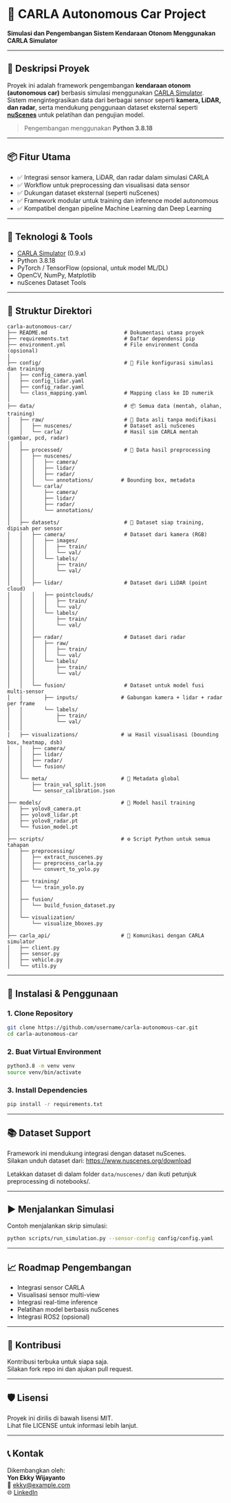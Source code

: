 # 🚗 CARLA Autonomous Car Project

**Simulasi dan Pengembangan Sistem Kendaraan Otonom Menggunakan CARLA Simulator**

---

## 📌 Deskripsi Proyek

Proyek ini adalah framework pengembangan **kendaraan otonom (autonomous car)** berbasis simulasi menggunakan [CARLA Simulator](https://carla.org/). Sistem mengintegrasikan data dari berbagai sensor seperti **kamera, LiDAR, dan radar**, serta mendukung penggunaan dataset eksternal seperti **[nuScenes](https://www.nuscenes.org/)** untuk pelatihan dan pengujian model.

> Pengembangan menggunakan **Python 3.8.18**

---

## 📦 Fitur Utama

- ✅ Integrasi sensor kamera, LiDAR, dan radar dalam simulasi CARLA
- ✅ Workflow untuk preprocessing dan visualisasi data sensor
- ✅ Dukungan dataset eksternal (seperti nuScenes)
- ✅ Framework modular untuk training dan inference model autonomous
- ✅ Kompatibel dengan pipeline Machine Learning dan Deep Learning

---

## 🧰 Teknologi & Tools

- [CARLA Simulator](https://carla.org/) (0.9.x)
- Python 3.8.18
- PyTorch / TensorFlow (opsional, untuk model ML/DL)
- OpenCV, NumPy, Matplotlib
- nuScenes Dataset Tools

---

## 📁 Struktur Direktori

```
carla-autonomous-car/
├── README.md                         # Dokumentasi utama proyek
├── requirements.txt                  # Daftar dependensi pip
├── environment.yml                   # File environment Conda (opsional)
│
├── config/                           # 🔧 File konfigurasi simulasi dan training
│   ├── config_camera.yaml
│   ├── config_lidar.yaml
│   ├── config_radar.yaml
│   └── class_mapping.yaml            # Mapping class ke ID numerik
│
├── data/                             # 📦 Semua data (mentah, olahan, training)
│   ├── raw/                          # 📂 Data asli tanpa modifikasi
│   │   ├── nuscenes/                 # Dataset asli nuScenes
│   │   └── carla/                    # Hasil sim CARLA mentah (gambar, pcd, radar)
│   │
│   ├── processed/                    # 📂 Data hasil preprocessing
│   │   ├── nuscenes/
│   │   │   ├── camera/
│   │   │   ├── lidar/
│   │   │   ├── radar/
│   │   │   └── annotations/         # Bounding box, metadata
│   │   └── carla/
│   │       ├── camera/
│   │       ├── lidar/
│   │       ├── radar/
│   │       └── annotations/
│   │
│   ├── datasets/                     # 📂 Dataset siap training, dipisah per sensor
│   │   ├── camera/                   # Dataset dari kamera (RGB)
│   │   │   ├── images/
│   │   │   │   ├── train/
│   │   │   │   └── val/
│   │   │   └── labels/
│   │   │       ├── train/
│   │   │       └── val/
│   │   │
│   │   ├── lidar/                    # Dataset dari LiDAR (point cloud)
│   │   │   ├── pointclouds/
│   │   │   │   ├── train/
│   │   │   │   └── val/
│   │   │   └── labels/
│   │   │       ├── train/
│   │   │       └── val/
│   │   │
│   │   ├── radar/                    # Dataset dari radar
│   │   │   ├── raw/
│   │   │   │   ├── train/
│   │   │   │   └── val/
│   │   │   └── labels/
│   │   │       ├── train/
│   │   │       └── val/
│   │   │
│   │   └── fusion/                   # Dataset untuk model fusi multi-sensor
│   │       ├── inputs/              # Gabungan kamera + lidar + radar per frame
│   │       └── labels/
│   │           ├── train/
│   │           └── val/
│   │
│   ├── visualizations/              # 📊 Hasil visualisasi (bounding box, heatmap, dsb)
│   │   ├── camera/
│   │   ├── lidar/
│   │   ├── radar/
│   │   └── fusion/
│   │
│   └── meta/                        # 📑 Metadata global
│       ├── train_val_split.json
│       └── sensor_calibration.json
│
├── models/                          # 🧠 Model hasil training
│   ├── yolov8_camera.pt
│   ├── yolov8_lidar.pt
│   ├── yolov8_radar.pt
│   └── fusion_model.pt
│
├── scripts/                         # ⚙️ Script Python untuk semua tahapan
│   ├── preprocessing/
│   │   ├── extract_nuscenes.py
│   │   ├── preprocess_carla.py
│   │   └── convert_to_yolo.py
│   │
│   ├── training/
│   │   └── train_yolo.py
│   │
│   ├── fusion/
│   │   └── build_fusion_dataset.py
│   │
│   └── visualization/
│       └── visualize_bboxes.py
│
├── carla_api/                       # 🔌 Komunikasi dengan CARLA simulator
│   ├── client.py
│   ├── sensor.py
│   ├── vehicle.py
│   └── utils.py

```

---

## 🚀 Instalasi & Penggunaan

### 1. Clone Repository

```bash
git clone https://github.com/username/carla-autonomous-car.git
cd carla-autonomous-car
```

### 2. Buat Virtual Environment

```bash
python3.8 -m venv venv
source venv/bin/activate
```

### 3. Install Dependencies

```bash
pip install -r requirements.txt
```

---

## 📚 Dataset Support

Framework ini mendukung integrasi dengan dataset nuScenes.  
Silakan unduh dataset dari: https://www.nuscenes.org/download

Letakkan dataset di dalam folder `data/nuscenes/` dan ikuti petunjuk preprocessing di notebooks/.

---

## ▶️ Menjalankan Simulasi

Contoh menjalankan skrip simulasi:

```bash
python scripts/run_simulation.py --sensor-config config/config.yaml
```

---

## 📈 Roadmap Pengembangan

- Integrasi sensor CARLA
- Visualisasi sensor multi-view
- Integrasi real-time inference
- Pelatihan model berbasis nuScenes
- Integrasi ROS2 (opsional)

---

## 🤝 Kontribusi

Kontribusi terbuka untuk siapa saja.  
Silakan fork repo ini dan ajukan pull request.

---

## 🛡️ Lisensi

Proyek ini dirilis di bawah lisensi MIT.  
Lihat file LICENSE untuk informasi lebih lanjut.

---

## 📞 Kontak

Dikembangkan oleh:  
**Yon Ekky Wijayanto**  
📧 ekky@example.com  
🌐 [LinkedIn](#)

